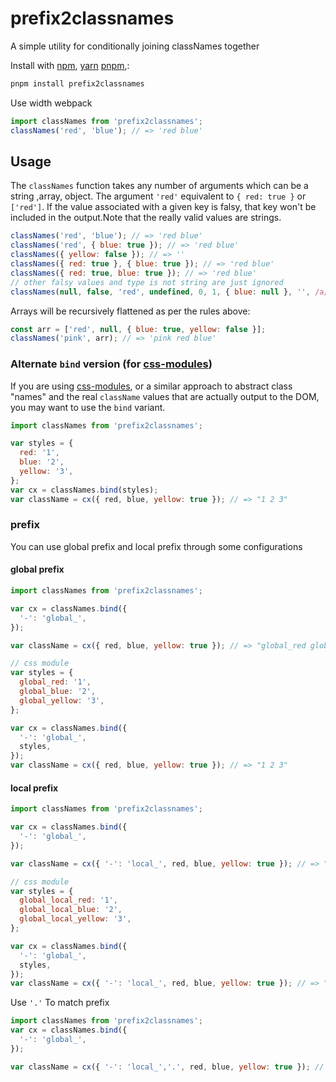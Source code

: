 # prefix2classnames

A simple utility for conditionally joining classNames together

Install with [npm](https://www.npmjs.com/), [yarn](https://yarnpkg.com/) [pnpm](https://pnpm.io/),:

```bash
pnpm install prefix2classnames
```

Use width webpack

```js
import classNames from 'prefix2classnames';
classNames('red', 'blue'); // => 'red blue'
```

## Usage

The `classNames` function takes any number of arguments which can be a string ,array, object.
The argument `'red'` equivalent to `{ red: true }` or `['red']`. If the value associated with a given key is falsy, that key won't be included in the output.Note that the really valid values are strings.

```js
classNames('red', 'blue'); // => 'red blue'
classNames('red', { blue: true }); // => 'red blue'
classNames({ yellow: false }); // => ''
classNames({ red: true }, { blue: true }); // => 'red blue'
classNames({ red: true, blue: true }); // => 'red blue'
// other falsy values and type is not string are just ignored
classNames(null, false, 'red', undefined, 0, 1, { blue: null }, '', /a/g); // => 'red'
```

Arrays will be recursively flattened as per the rules above:

```js
const arr = ['red', null, { blue: true, yellow: false }];
classNames('pink', arr); // => 'pink red blue'
```

### Alternate `bind` version (for [css-modules](https://github.com/css-modules/css-modules))

If you are using [css-modules](https://github.com/css-modules/css-modules), or a similar approach to abstract class "names" and the real `className` values that are actually output to the DOM, you may want to use the `bind` variant.

```js
import classNames from 'prefix2classnames';

var styles = {
  red: '1',
  blue: '2',
  yellow: '3',
};
var cx = classNames.bind(styles);
var className = cx({ red, blue, yellow: true }); // => "1 2 3"
```

### prefix

You can use global prefix and local prefix through some configurations

#### global prefix

```js
import classNames from 'prefix2classnames';

var cx = classNames.bind({
  '-': 'global_',
});

var className = cx({ red, blue, yellow: true }); // => "global_red global_blue global_yellow"

// css module
var styles = {
  global_red: '1',
  global_blue: '2',
  global_yellow: '3',
};

var cx = classNames.bind({
  '-': 'global_',
  styles,
});
var className = cx({ red, blue, yellow: true }); // => "1 2 3"
```

#### local prefix

```js
import classNames from 'prefix2classnames';

var cx = classNames.bind({
  '-': 'global_',
});

var className = cx({ '-': 'local_', red, blue, yellow: true }); // => "global_local_red global_local_blue global_local_yellow"

// css module
var styles = {
  global_local_red: '1',
  global_local_blue: '2',
  global_local_yellow: '3',
};

var cx = classNames.bind({
  '-': 'global_',
  styles,
});
var className = cx({ '-': 'local_', red, blue, yellow: true }); // => "1 2 3"
```

Use `'.'` To match prefix

```js
import classNames from 'prefix2classnames';
var cx = classNames.bind({
  '-': 'global_',
});

var className = cx({ '-': 'local_','.', red, blue, yellow: true }); // => "global_local_ global_local_red global_local_blue global_local_yellow"
```
